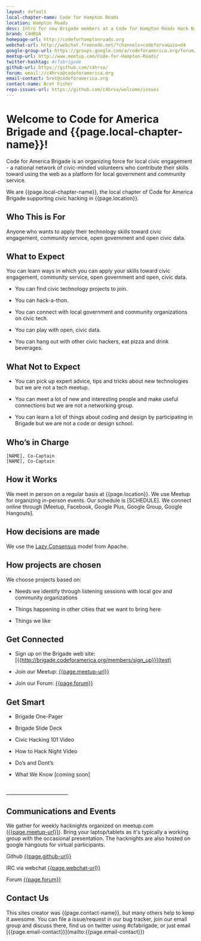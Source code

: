 ```yaml
---
layout: default
local-chapter-name: Code for Hampton Roads
location: Hampton Roads
desc: Intro for new Brigade members at a Code for Hampton Roads Hack Night
brand: C4HRVA
homepage-url: http://codeforhamptonroads.org
webchat-url: http://webchat.freenode.net/?channels=codeforva&uio=d4
google-group-url: https://groups.google.com/a/codeforamerica.org/forum/#!forum/c4hrva
meetup-url: http://www.meetup.com/Code-for-Hampton-Roads/
twitter-hashtag: #cfabrigade
github-url: https://github.com/c4hrva/
forum: email://c4hrva@codeforamerica.org
email-contact: bret@codeforamerica.org
contact-name: Bret Fisher
repo-issues-url: https://github.com/c4hrva/welcome/issues
---
```

# Welcome to Code for America Brigade and {{page.local-chapter-name}}!

Code for America Brigade is an organizing force for local civic engagement - a national network of civic-minded volunteers who contribute their skills toward using the web as a platform for local government and community service.

We are {{page.local-chapter-name}}, the local chapter of Code for America Brigade supporting civic hacking in {{page.location}}.

## Who This is For
Anyone who wants to apply their technology skills toward civic engagement, community service, open government and open civic data.

## What to Expect
You can learn ways in which you can apply your skills toward civic engagement, community service, open government and open, civic data.

* You can find civic technology projects to join.

* You can hack-a-thon.

* You can connect with local government and community organizations on civic tech.

* You can play with open, civic data.

* You can hang out with other civic hackers, eat pizza and drink beverages.

## What Not to Expect

* You can pick up expert advice, tips and tricks about new technologies but we are not a tech meetup.

* You can meet a lot of new and interesting people and make useful connections but we are not a networking group.

* You can learn a lot of things about coding and design by participating in Brigade but we are not a code or design school.

## Who’s in Charge
    [NAME], Co-Captain
    [NAME], Co-Captain

## How it Works

We meet in person on a regular basis at {{page.location}}. We use Meetup for organizing in-person events. Our schedule is [SCHEDULE]. We connect online through [Meetup, Facebook, Google Plus, Google Group, Google Hangouts].

## How decisions are made

We use the [Lazy Consensus]({{http://rave.apache.org/docs/governance/lazyConsensus.html}}) model from Apache.

## How projects are chosen

We choose projects based on:

* Needs we identify through listening sessions with local gov and community organizations

* Things happening in other cities that we want to bring here

* Things we like

## Get Connected

* Sign up on the Brigade web site: [{{http://brigade.codeforamerica.org/members/sign_up}}](test)

* Join our Meetup: [{{page.meetup-url}}]({{page.meetup-url}})

* Join our Forum: [{{page.forum}}]({{page.forum}})

## Get Smart

* Brigade One-Pager

* Brigade Slide Deck

* Civic Hacking 101 Video

* How to Hack Night Video

* Do’s and Dont’s

* What We Know [coming soon]

<br/>
__________________________

## Communications and Events
We gather for weekly hacknights organized on meetup.com ([{{page.meetup-url}}]({{page.meetup-url}})). Bring your laptop/tablets as it's typically a working group with the occasional presentation.  The hacknights are also hosted on google hangouts for virtual participants.  

Github [{{page.github-url}}]({{page.github-url}})

IRC via webchat [{{page.webchat-url}}]({{page.webchat-url}})

Forum  [{{page.forum}}]({{page.forum}})

<h2 id="contact">Contact Us</h2>
This sites creator was {{page.contact-name}}, but many others help to keep it awesome. You can file a issue/request in our bug tracker, join our email group and discuss there, find us on twitter using #cfabrigade, or just email [{{page.email-contact}}](mailto:{{page.email-contact}})
